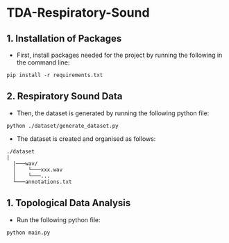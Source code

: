# TDA-Respiratory-Sound
## 1. Installation of Packages
* First, install packages needed for the project by running the following in the command line:
```
pip install -r requirements.txt
```
## 2. Respiratory Sound Data
* Then, the dataset is generated by running the following python file:
```
python ./dataset/generate_dataset.py
```
* The dataset is created and organised as follows:
```
./dataset
|
  |───wav/
  │    └───xxx.wav
  │    └───...
  └───annotations.txt
```

## 1. Topological Data Analysis 
* Run the following python file:
 ```
 python main.py
 ```

 
